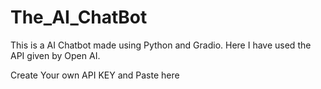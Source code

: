 # The_AI_ChatBot

This is a AI Chatbot made using Python and Gradio.
Here I have used the API given by Open AI.


Create Your own API KEY and Paste here
